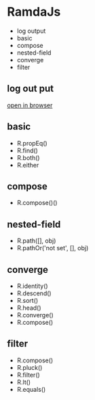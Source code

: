 # RamdaJs

- log output
- basic
- compose
- nested-field
- converge
- filter

## log out put

[open in browser](https://wudtichaikarun.github.io/js-ramda/)

## basic

- R.propEq()
- R.find()
- R.both()
- R.either

## compose

- R.compose()()

## nested-field

- R.path([], obj)
- R.pathOr('not set', [], obj)

## converge

- R.identity()
- R.descend()
- R.sort()
- R.head()
- R.converge()
- R.compose()

## filter

- R.compose()
- R.pluck()
- R.filter()
- R.lt()
- R.equals()

